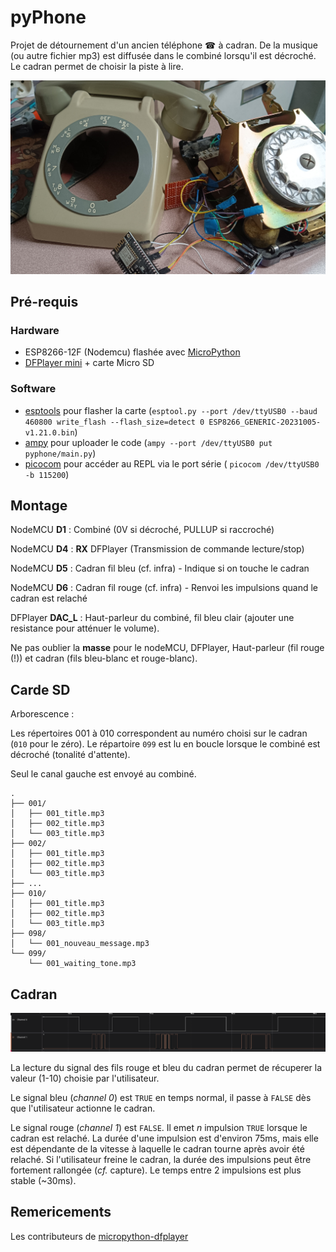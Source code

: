# pyPhone

Projet de détournement d'un ancien téléphone ☎ à cadran.
De la musique (ou autre fichier mp3) est diffusée dans le combiné lorsqu'il est décroché.
Le cadran permet de choisir la piste à lire.

![Un téléphone à cadran et une carte de développement](pyphone.jpg)

## Pré-requis

### Hardware


- ESP8266-12F (Nodemcu) flashée avec [MicroPython](https://micropython.org)
- [DFPlayer mini](https://wiki.dfrobot.com/DFPlayer_Mini_SKU_DFR0299) + carte Micro SD


### Software

- [esptools](https://github.com/espressif/esptool) pour flasher la carte (`esptool.py --port /dev/ttyUSB0 --baud 460800 write_flash --flash_size=detect 0 ESP8266_GENERIC-20231005-v1.21.0.bin`)
- [ampy](https://github.com/scientifichackers/ampy) pour uploader le code (`ampy --port /dev/ttyUSB0 put pyphone/main.py`)
- [picocom](https://github.com/npat-efault/picocom) pour accéder au REPL via le port série ( `picocom /dev/ttyUSB0 -b 115200`)


## Montage

NodeMCU **D1** : Combiné (0V si décroché, PULLUP si raccroché)

NodeMCU **D4** : **RX** DFPlayer (Transmission de commande lecture/stop)

NodeMCU **D5** : Cadran fil bleu (cf. infra) - Indique si on touche le cadran

NodeMCU **D6** : Cadran fil rouge (cf. infra) - Renvoi les impulsions quand le cadran est relaché

DFPlayer **DAC_L** : Haut-parleur du combiné, fil bleu clair (ajouter une resistance pour atténuer le volume).

Ne pas oublier la **masse** pour le nodeMCU, DFPlayer, Haut-parleur (fil rouge (!)) et cadran (fils bleu-blanc et rouge-blanc).

## Carde SD

Arborescence : 

Les répertoires 001 à 010 correspondent au numéro choisi sur le cadran (`010` pour le zéro).
Le répartoire `099` est lu en boucle lorsque le combiné est décroché (tonalité d'attente).

Seul le canal gauche est envoyé au combiné.

```
.
├── 001/
│   ├── 001_title.mp3
│   ├── 002_title.mp3
│   └── 003_title.mp3
├── 002/
│   ├── 001_title.mp3
│   ├── 002_title.mp3
│   └── 003_title.mp3
├── ...
├── 010/
│   ├── 001_title.mp3
│   ├── 002_title.mp3
│   └── 003_title.mp3
├── 098/
│   └── 001_nouveau_message.mp3
└── 099/
    └── 001_waiting_tone.mp3
```


## Cadran

![A screenshot of logic analyzer](rotary_logic_screenshot.png)

La lecture du signal des fils rouge et bleu du cadran permet de récuperer la valeur (1-10) choisie
par l'utilisateur.

Le signal bleu (_channel 0_) est `TRUE` en temps normal, il passe à `FALSE` dès que l'utilisateur
actionne le cadran.

Le signal rouge (_channel 1_) est `FALSE`. Il emet _n_ impulsion `TRUE` lorsque le cadran est relaché.
La durée d'une impulsion est d'environ 75ms, mais elle est dépendante de la vitesse 
à laquelle le cadran tourne après avoir été relaché. Si l'utilisateur freine le cadran, 
la durée des impulsions peut être fortement rallongée (_cf._ capture). Le temps entre 2 impulsions est
plus stable (~30ms).

## Remericements

Les contributeurs de [micropython-dfplayer](https://github.com/redoxcode/micropython-dfplayer)
